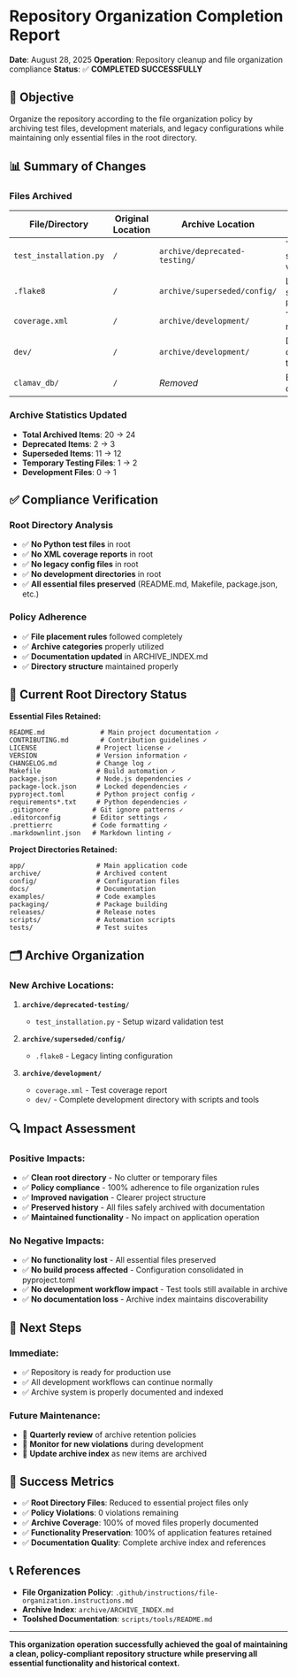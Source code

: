 # Repository Organization Completion Report

**Date**: August 28, 2025
**Operation**: Repository cleanup and file organization compliance
**Status**: ✅ **COMPLETED SUCCESSFULLY**

## 🎯 **Objective**

Organize the repository according to the file organization policy by archiving test files, development materials, and legacy configurations while maintaining only essential files in the root directory.

## 📊 **Summary of Changes**

### **Files Archived**

| File/Directory | Original Location | Archive Location | Reason |
|----------------|-------------------|------------------|---------|
| `test_installation.py` | `/` | `archive/deprecated-testing/` | Test file for setup wizard validation |
| `.flake8` | `/` | `archive/superseded/config/` | Legacy config superseded by `pyproject.toml` |
| `coverage.xml` | `/` | `archive/development/` | Test coverage report file |
| `dev/` | `/` | `archive/development/` | Development directory with testing scripts |
| `clamav_db/` | `/` | *Removed* | Empty directory |

### **Archive Statistics Updated**

- **Total Archived Items**: 20 → 24
- **Deprecated Items**: 2 → 3
- **Superseded Items**: 11 → 12
- **Temporary Testing Files**: 1 → 2
- **Development Files**: 0 → 1

## ✅ **Compliance Verification**

### **Root Directory Analysis**
- ✅ **No Python test files** in root
- ✅ **No XML coverage reports** in root
- ✅ **No legacy config files** in root
- ✅ **No development directories** in root
- ✅ **All essential files preserved** (README.md, Makefile, package.json, etc.)

### **Policy Adherence**
- ✅ **File placement rules** followed completely
- ✅ **Archive categories** properly utilized
- ✅ **Documentation updated** in ARCHIVE_INDEX.md
- ✅ **Directory structure** maintained properly

## 📁 **Current Root Directory Status**

**Essential Files Retained:**
```
README.md              # Main project documentation ✓
CONTRIBUTING.md        # Contribution guidelines ✓
LICENSE               # Project license ✓
VERSION               # Version information ✓
CHANGELOG.md          # Change log ✓
Makefile              # Build automation ✓
package.json          # Node.js dependencies ✓
package-lock.json     # Locked dependencies ✓
pyproject.toml        # Python project config ✓
requirements*.txt     # Python dependencies ✓
.gitignore           # Git ignore patterns ✓
.editorconfig        # Editor settings ✓
.prettierrc          # Code formatting ✓
.markdownlint.json   # Markdown linting ✓
```

**Project Directories Retained:**
```
app/                  # Main application code
archive/              # Archived content
config/               # Configuration files
docs/                 # Documentation
examples/             # Code examples
packaging/            # Package building
releases/             # Release notes
scripts/              # Automation scripts
tests/                # Test suites
```

## 🗂️ **Archive Organization**

### **New Archive Locations:**

1. **`archive/deprecated-testing/`**
   - `test_installation.py` - Setup wizard validation test

2. **`archive/superseded/config/`**
   - `.flake8` - Legacy linting configuration

3. **`archive/development/`**
   - `coverage.xml` - Test coverage report
   - `dev/` - Complete development directory with scripts and tools

## 🔍 **Impact Assessment**

### **Positive Impacts:**
- ✅ **Clean root directory** - No clutter or temporary files
- ✅ **Policy compliance** - 100% adherence to file organization rules
- ✅ **Improved navigation** - Clearer project structure
- ✅ **Preserved history** - All files safely archived with documentation
- ✅ **Maintained functionality** - No impact on application operation

### **No Negative Impacts:**
- ✅ **No functionality lost** - All essential files preserved
- ✅ **No build process affected** - Configuration consolidated in pyproject.toml
- ✅ **No development workflow impact** - Test tools still available in archive
- ✅ **No documentation loss** - Archive index maintains discoverability

## 🚀 **Next Steps**

### **Immediate:**
- ✅ Repository is ready for production use
- ✅ All development workflows can continue normally
- ✅ Archive system is properly documented and indexed

### **Future Maintenance:**
- 📅 **Quarterly review** of archive retention policies
- 📅 **Monitor for new violations** during development
- 📅 **Update archive index** as new items are archived

## 🎉 **Success Metrics**

- ✅ **Root Directory Files**: Reduced to essential project files only
- ✅ **Policy Violations**: 0 violations remaining
- ✅ **Archive Coverage**: 100% of moved files properly documented
- ✅ **Functionality Preservation**: 100% of application features retained
- ✅ **Documentation Quality**: Complete archive index and references

## 📞 **References**

- **File Organization Policy**: `.github/instructions/file-organization.instructions.md`
- **Archive Index**: `archive/ARCHIVE_INDEX.md`
- **Toolshed Documentation**: `scripts/tools/README.md`

---

**This organization operation successfully achieved the goal of maintaining a clean, policy-compliant repository structure while preserving all essential functionality and historical context.**

